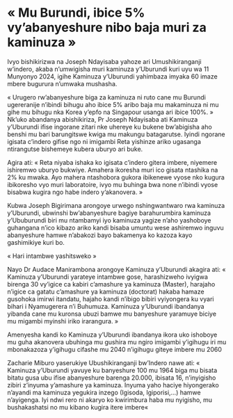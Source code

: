# « Mu Burundi, ibice 5% vy’abanyeshure nibo baja muri za kaminuza »

Ivyo bishikirizwa na Joseph Ndayisaba yahoze ari Umushikiranganji w’indero, akaba n’umwigisha muri kaminuza y’Uburundi kuri uyu wa 11 Munyonyo 2024, igihe Kaminuza y’Uburundi yahimbaza imyaka 60 imaze mbere bugurura n’umwaka mushasha.

« Urugero rw’abanyeshure biga za kaminuza ni ruto cane mu Burundi ugereranije n’ibindi bihugu aho ibice 5% aribo baja mu makaminuza ni mu gihe mu bihugu nka Korea y’epfo na Singapour usanga ari ibice 100%. » Nk’uko abandanya abishikiriza, Pr Joseph Ndayisaba ati Kaminuza y’Uburundi ifise ingorane zitari nke uhereye ku bukene bw’abigisha aho benshi mu bari barungitswe kwiga mu makungu batagarutse. Iyindi ngorane igisata c’indero gifise ngo ni imigambi Reta yishinze ariko ugasanga ntirangutse bishemeye kubera uburyo ari buke.

Agira ati: « Reta niyaba ishaka ko igisata c’indero gitera imbere, niyemere ishiremwo uburyo bukwiye. Amahera ikoresha muri ico gisata ntashika na 2% ku mwaka. Ayo mahera ntashobora gukora ibikenewe vyose nko kugura ibikoresho vyo muri laboratoire, ivyo mu buhinga bwa none n’ibindi vyose bisabwa kugira ngo habe indero y’akanovera. »

Kubwa Joseph Bigirimana arongoye urwego nshingwantwaro rwa kaminuza y’Uburundi, ubwinshi bw’abanyeshure bagiye barahurumbira kaminuza y’Ububurundi biri mu ntambamyi iyo kaminuza yagize n’aho yashoboye guhangana n’ico kibazo ariko kandi bisaba umuntu wese ashiremwo inguvu abanyeshure hamwe n’abakozi bayo bakamenya ko kazoza kayo gashimikiye kuri bo.

« Hari intambwe yashitsweko »

Nayo Dr Audace Manirambona arongoye Kaminuza y’Uburundi akagira ati: « Kaminuza y’Uburundi yarateye intambwe gose, harashizweho ivyigwa birenga 30 vy’igice ca kabiri c’amashure ya kaminuza (Master), harajaho n’igice ca gatatu c’amashure ya kaminuza (doctorat) hakaba hamaze gusohoka imirwi itandatu, hajaho kandi n’ibigo bibiri vyiyongera ku vyari bihari i Nyamugerera n’i Buhumuza. Kaminuza y’Uburundi ibandanya yibanda cane mu kuronsa ubuzi bamwe mu banyeshure yaramuye biciye mu migambi myinshi iriko irarangura. »

Amenyesha kandi ko Kaminuza y’Uburundi ibandanya ikora uko ishoboye mu guha akanovera ubuhinga mu gushira mu ngiro imigambi y’igihugu iri mu mbonakazoza y’igihugu cifashe mu 2040 n’igihugu giteye imbere mu 2060

Zacharie Miburo yaserukiye Ubushikiranganji bw’Indero nawe ati: « Kaminuza y’Uburundi yavuye ku banyeshure 100 mu 1964 biga mu bisata bitatu gusa ubu ifise abanyeshure barenga 20.000, ibisata 16, n’inyigisho zibiri z’inyuma y’amashure ya kaminuza. Inyuma yaho haciye hiyongerako n’ayandi ma kaminuza yegukira inzego (Igisoda, Igiporisi,…) hamwe n’ayigenga. Iyi ndwi rero ni akaryo ko kwirimbura haba mu nyigisho, mu bushakashatsi no mu kibano kugira itere imbere«